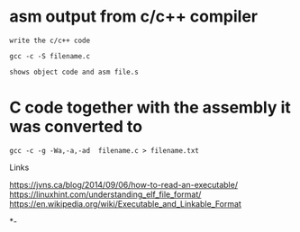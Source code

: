 # asm output from c/c++ compiler

```
write the c/c++ code

gcc -c -S filename.c

shows object code and asm file.s
```

#  C code together with the assembly it was converted to

```
gcc -c -g -Wa,-a,-ad  filename.c > filename.txt
```

Links

https://jvns.ca/blog/2014/09/06/how-to-read-an-executable/
https://linuxhint.com/understanding_elf_file_format/
https://en.wikipedia.org/wiki/Executable_and_Linkable_Format

*-
